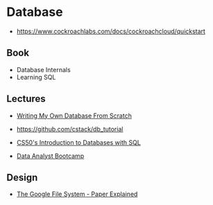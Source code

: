 # Database

* https://www.cockroachlabs.com/docs/cockroachcloud/quickstart

## Book

* Database Internals
* Learning SQL

## Lectures

* [Writing My Own Database From Scratch](https://www.youtube.com/watch?v=5Pc18ge9ohI)

* https://github.com/cstack/db_tutorial

* [CS50's Introduction to Databases with SQL](https://www.youtube.com/playlist?list=PLhQjrBD2T382v1MBjNOhPu9SiJ1fsD4C0)

* [Data Analyst Bootcamp](https://www.youtube.com/playlist?list=PLUaB-1hjhk8FE_XZ87vPPSfHqb6OcM0cF)

## Design

* [The Google File System - Paper Explained](https://www.youtube.com/watch?v=LXhgFAZroG8&list=PLsdq-3Z1EPT2XEJ0AmF02LBK1RFNd-jK8&index=1)
